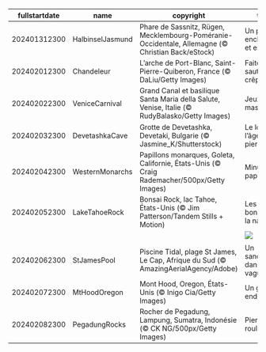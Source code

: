 |fullstartdate|name|copyright|title|image|
|--|--|--|--|--|
202401312300|HalbinselJasmund|Phare de Sassnitz, Rügen, Mecklembourg-Poméranie-Occidentale,  Allemagne (© Christian Back/eStock)|Un phare enchanteur et enneigé|![](/fr-FR/2024/02/202401312300HalbinselJasmund.jpg)|
202402012300|Chandeleur|L’arche de Port-Blanc, Saint-Pierre-Quiberon, France (© DaLiu/Getty Images)|Faites sauter les crêpes !|![](/fr-FR/2024/02/202402012300Chandeleur.jpg)|
202402022300|VeniceCarnival|Grand Canal et basilique Santa Maria della Salute, Venise, Italie (© RudyBalasko/Getty Images)|Jeux de masques|![](/fr-FR/2024/02/202402022300VeniceCarnival.jpg)|
202402032300|DevetashkaCave|Grotte de Devetashka, Devetaki, Bulgarie (© Jasmine_K/Shutterstock)|Le loft de l’âge de pierre !|![](/fr-FR/2024/02/202402032300DevetashkaCave.jpg)|
202402042300|WesternMonarchs|Papillons monarques, Goleta, Californie, États-Unis (© Craig Rademacher/500px/Getty Images)|Minute, papillon !|![](/fr-FR/2024/02/202402042300WesternMonarchs.jpg)|
202402052300|LakeTahoeRock|Bonsai Rock, lac Tahoe, États-Unis (© Jim Patterson/Tandem Stills + Motion)|Les bonsaïs de la nature|![](/fr-FR/2024/02/202402052300LakeTahoeRock.jpg)|
||||![](/fr-FR/2024/02/.jpg)|
202402062300|StJamesPool|Piscine Tidal, plage St James, Le Cap, Afrique du Sud (© AmazingAerialAgency/Adobe)|Un sanctuaire dans les vagues|![](/fr-FR/2024/02/202402062300StJamesPool.jpg)|
202402072300|MtHoodOregon|Mont Hood, Oregon, États-Unis (© Inigo Cia/Getty Images)|Un géant endormi|![](/fr-FR/2024/02/202402072300MtHoodOregon.jpg)|
202402082300|PegadungRocks|Rocher de Pegadung, Lampung, Sumatra, Indonésie (© CK NG/500px/Getty Images)|Pierres qui roulent…|![](/fr-FR/2024/02/202402082300PegadungRocks.jpg)|
